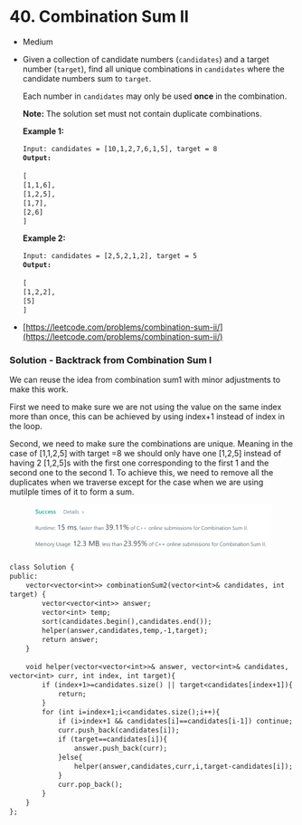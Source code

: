 # 40. Combination Sum II

* Medium
*   Given a collection of candidate numbers (`candidates`) and a target number (`target`), find all unique combinations in `candidates` where the candidate numbers sum to `target`.

    Each number in `candidates` may only be used **once** in the combination.

    **Note:** The solution set must not contain duplicate combinations.

    &#x20;

    **Example 1:**

    <pre><code>Input: candidates = [10,1,2,7,6,1,5], target = 8
    <strong>Output:
    </strong> 
    [
    [1,1,6],
    [1,2,5],
    [1,7],
    [2,6]
    ]</code></pre>

    **Example 2:**

    <pre><code>Input: candidates = [2,5,2,1,2], target = 5
    <strong>Output:
    </strong> 
    [
    [1,2,2],
    [5]
    ]</code></pre>
* [https://leetcode.com/problems/combination-sum-ii/](https://leetcode.com/problems/combination-sum-ii/)

### Solution - Backtrack from Combination Sum I

We can reuse the idea from combination sum1 with minor adjustments to make this work.&#x20;

First we need to make sure we are not using the value on the same index more than once, this can be achieved by using index+1 instead of index in the loop.&#x20;

Second, we need to make sure the combinations are unique. Meaning in the case of \[1,1,2,5] with target =8 we should only have one \[1,2,5] instead of having 2 \[1,2,5]s with the first one corresponding to the first 1 and the second one to the second 1. To achieve this, we need to remove all the duplicates when we traverse except for the case when we are using mutilple times of it to form a sum.&#x20;

<figure><img src="../.gitbook/assets/image (3).png" alt=""><figcaption></figcaption></figure>

```
class Solution {
public:
    vector<vector<int>> combinationSum2(vector<int>& candidates, int target) {  
        vector<vector<int>> answer;
        vector<int> temp;
        sort(candidates.begin(),candidates.end());
        helper(answer,candidates,temp,-1,target);
        return answer;
    }
    
    void helper(vector<vector<int>>& answer, vector<int>& candidates, vector<int> curr, int index, int target){
        if (index+1>=candidates.size() || target<candidates[index+1]){
            return;
        }
        for (int i=index+1;i<candidates.size();i++){
            if (i>index+1 && candidates[i]==candidates[i-1]) continue;
            curr.push_back(candidates[i]);
            if (target==candidates[i]){
                answer.push_back(curr);
            }else{
                helper(answer,candidates,curr,i,target-candidates[i]);
            }
            curr.pop_back();
        }
    }
};
```
